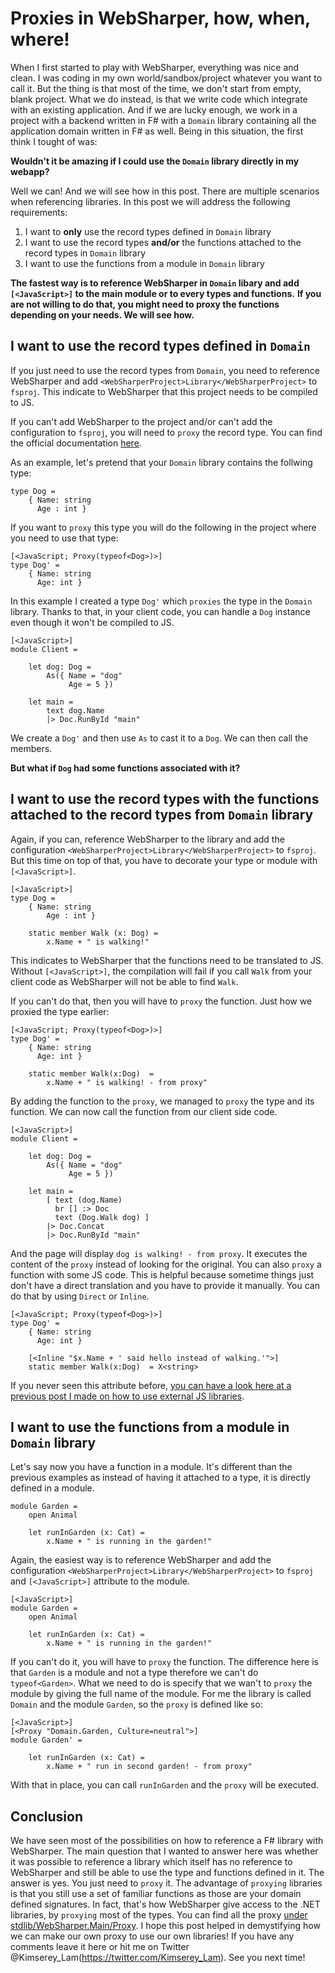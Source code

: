 # Proxies in WebSharper, how, when, where!

When I first started to play with WebSharper, everything was nice and clean.
I was coding in my own world/sandbox/project whatever you want to call it.
But the thing is that most of the time, we don't start from empty, blank project.
What we do instead, is that we write code which integrate with an existing application.
And if we are lucky enough, we work in a project with a backend written in F# with a `Domain` library containing all the application domain written in F# as well.
Being in this situation, the first think I tought of was:

__Wouldn't it be amazing if I could use the `Domain` library directly in my webapp?__

Well we can! And we will see how in this post.
There are multiple scenarios when referencing libraries.
In this post we will address the following requirements:
 1. I want to __only__ use the record types defined in `Domain` library
 2. I want to use the record types __and/or__ the functions attached to the record types in `Domain` library
 3. I want to use the functions from a module in `Domain` library

__The fastest way is to reference WebSharper in `Domain` libary and add `[<JavaScript>]` to the main module or to every types and functions.__
__If you are not willing to do that, you might need to proxy the functions depending on your needs. We will see how.__

## I want to use the record types defined in `Domain`

If you just need to use the record types from `Domain`, you need to reference WebSharper and add `<WebSharperProject>Library</WebSharperProject>` to `fsproj`.
This indicate to WebSharper that this project needs to be compiled to JS.

If you can't add WebSharper to the project and/or can't add the configuration to `fsproj`, you will need to `proxy` the record type.
You can find the official documentation [here](https://github.com/intellifactory/websharper/blob/master/docs/Proxies.md).

As an example, let's pretend that your `Domain` library contains the follwing type:
```
type Dog =
    { Name: string
      Age : int }
```

If you want to `proxy` this type you will do the following in the project where you need to use that type:
```
[<JavaScript; Proxy(typeof<Dog>)>]
type Dog' =
    { Name: string
      Age: int }
```

In this example I created a type `Dog'` which `proxies` the type in the `Domain` library.
Thanks to that, in your client code, you can handle a `Dog` instance even though it won't be compiled to JS.

```
[<JavaScript>]
module Client =  

    let dog: Dog =
        As({ Name = "dog"
             Age = 5 })
    
    let main =
        text dog.Name
        |> Doc.RunById "main"
```
We create a `Dog'` and then use `As` to cast it to a `Dog`. We can then call the members. 

__But what if `Dog` had some functions associated with it?__

## I want to use the record types with the functions attached to the record types from `Domain` library

Again, if you can, reference WebSharper to the library and add the configuration `<WebSharperProject>Library</WebSharperProject>` to `fsproj`.
But this time on top of that, you have to decorate your type or module with `[<JavaScript>]`.
```
[<JavaScript>]
type Dog =
    { Name: string
        Age : int }

    static member Walk (x: Dog) =
        x.Name + " is walking!"
```
This indicates to WebSharper that the functions need to be translated to JS. 
Without `[<JavaScript>]`, the compilation will fail if you call `Walk` from your client code as WebSharper will not be able to find `Walk`.

If you can't do that, then you will have to `proxy` the function. Just how we proxied the type earlier:
```
[<JavaScript; Proxy(typeof<Dog>)>]
type Dog' =
    { Name: string
      Age: int }

    static member Walk(x:Dog)  =
        x.Name + " is walking! - from proxy"
```
By adding the function to the `proxy`, we managed to `proxy` the type and its function.
We can now call the function from our client side code.

```
[<JavaScript>]
module Client =  

    let dog: Dog =
        As({ Name = "dog"
             Age = 5 })
             
    let main =
        [ text (dog.Name)
          br [] :> Doc
          text (Dog.Walk dog) ]
        |> Doc.Concat
        |> Doc.RunById "main"
```

And the page will display `dog is walking! - from proxy`. It executes the content of the `proxy` instead of looking for the original.
You can also `proxy` a function with some JS code.
This is helpful because sometime things just don't have a direct translation and you have to provide it manually.
You can do that by using `Direct` or `Inline`.
```
[<JavaScript; Proxy(typeof<Dog>)>]
type Dog' =
    { Name: string
      Age: int }

    [<Inline "$x.Name + ' said hello instead of walking.'">]
    static member Walk(x:Dog)  = X<string>
```

If you never seen this attribute before, [you can have a look here at a previous post I made on how to use external JS libraries](http://kimsereyblog.blogspot.co.uk/2016/01/external-js-library-with-websharper-in-f.html).

## I want to use the functions from a module in `Domain` library

Let's say now you have a function in a module. It's different than the previous examples as instead of having it attached to a type, it is directly defined in a module.
```
module Garden =
    open Animal

    let runInGarden (x: Cat) =
        x.Name + " is running in the garden!"
```
Again, the easiest way is to reference WebSharper and add the configuration `<WebSharperProject>Library</WebSharperProject>` to `fsproj` and `[<JavaScript>]` attribute to the module.

```
[<JavaScript>]
module Garden =
    open Animal

    let runInGarden (x: Cat) =
        x.Name + " is running in the garden!"
```

If you can't do it, you will have to `proxy` the function. The difference here is that `Garden` is a module and not a type therefore we can't do `typeof<Garden>`.
What we need to do is specify that we wan't to `proxy` the module by giving the full name of the module. 
For me the library is called `Domain` and the module `Garden`, so the `proxy` is defined like so:

```
[<JavaScript>]        
[<Proxy "Domain.Garden, Culture=neutral">]
module Garden' =

    let runInGarden (x: Cat) =
        x.Name + " run in second garden! - from proxy"
```

With that in place, you can call `runInGarden` and the `proxy` will be executed.

## Conclusion

We have seen most of the possibilities on how to reference a F# library with WebSharper.
The main question that I wanted to answer here was whether it was possible to reference a library which itself has no reference to WebSharper and still be able
to use the type and functions defined in it. The answer is yes. You just need to `proxy` it. 
The advantage of `proxying` libraries is that you still use a set of familiar functions as those are your domain defined signatures.
In fact, that's how WebSharper give access to the .NET libraries, by `proxying` most of the types. You can find all the proxy [under stdlib/WebSharper.Main/Proxy](https://github.com/intellifactory/websharper/tree/5c884e97fd3dba1102c10a85b171f672d0b3f637/src/stdlib/WebSharper.Main/Proxy).
I hope this post helped in demystifying how we can make our own proxy to use our own libraries! If you have any comments leave it here or hit me on Twitter @Kimserey_Lam(https://twitter.com/Kimserey_Lam). See you next time!
